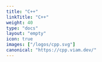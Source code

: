 ```yaml
---
title: "C++"
linkTitle: "C++"
weight: 40
type: "docs"
layout: "empty"
icon: true
images: ["/logos/cpp.svg"]
canonical: "https://cpp.viam.dev/"
---
```

